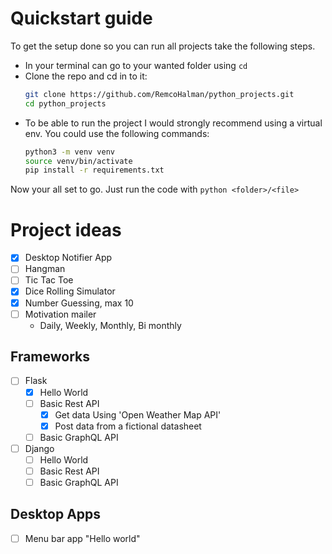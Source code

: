 # Quickstart guide

To get the setup done so you can run all projects take the following steps.

- In your terminal can go to your wanted folder using `cd`
- Clone the repo and cd in to it:
  ```bash
  git clone https://github.com/RemcoHalman/python_projects.git
  cd python_projects
  ```
- To be able to run the project I would strongly recommend using a virtual env. You could use the following commands:
  ```bash
  python3 -m venv venv
  source venv/bin/activate
  pip install -r requirements.txt
  ```

Now your all set to go. Just run the code with `python <folder>/<file>`

# Project ideas

- [x] Desktop Notifier App
- [ ] Hangman
- [ ] Tic Tac Toe
- [x] Dice Rolling Simulator
- [x] Number Guessing, max 10
- [ ] Motivation mailer
  - Daily, Weekly, Monthly, Bi monthly

## Frameworks
- [ ] Flask
  - [x] Hello World
  - [ ] Basic Rest API
    - [x] Get data Using 'Open Weather Map API'
    - [x] Post data from a fictional datasheet
  - [ ] Basic GraphQL API
- [ ] Django
  - [ ] Hello World
  - [ ] Basic Rest API
  - [ ] Basic GraphQL API

## Desktop Apps
- [ ] Menu bar app "Hello world"